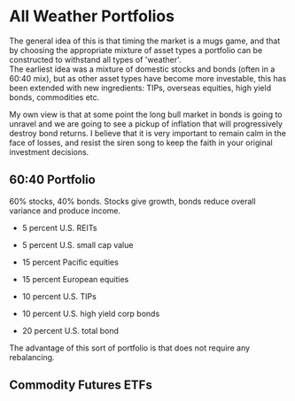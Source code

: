 # All Weather Portfolios

The general idea of this is that timing the market is a mugs game, and that by choosing the appropriate mixture of asset types a portfolio can be constructed to withstand all types of 'weather'.  
The earliest idea was a mixture of domestic stocks and bonds \(often in a 60:40 mix\), but as other asset types have become more investable, this has been extended with new ingredients: TIPs, overseas equities, high yield bonds, commodities etc.

My own view is that at some point the long bull market in bonds is going to unravel and we are going to see a pickup of inflation that will progressively destroy bond returns. I believe that it is very important to remain calm in the face of losses, and resist the siren song to keep the faith in your original investment decisions.

## 60:40 Portfolio

60% stocks, 40% bonds. Stocks give growth, bonds reduce overall variance and produce income.

* 5 percent U.S. REITs

* 5 percent U.S. small cap value

* 15 percent Pacific equities

* 15 percent European equities

* 10 percent U.S. TIPs

* 10 percent U.S. high yield corp bonds

* 20 percent U.S. total bond

The advantage of this sort of portfolio is that does not require any rebalancing.



## Commodity Futures ETFs





